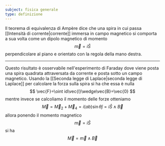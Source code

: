 ```yaml
---
subject: fisica generale
type: definizione
---
```

Il teorema di equivalenza di Ampère dice che una spira in cui passa [[Intensità di corrente|corrente]] immersa in campo magnetico si comporta a sua volta come un dipolo magnetico di momento
$$
\vec{m}=i\hat{S}
$$
perpendicolare al piano e orientato con la regola della mano destra.

---
Questo risultato è osservabile nell'esperimento di Faraday dove viene posta una spira quadrata attraversata da corrente e posta sotto un campo magnetico.
Usando la [[Seconda legge di Laplace|seconda legge di Laplace]] per calcolare la forza sulla spira si ha che essa è nulla
$$
\vec{F}=\oint id\vec{l}\wedge\vec{B}=\vec{0}
$$
mentre invece se calcoliamo il momento delle forze otteniamo
$$
\vec{M}=\vec{M}_2+\vec{M}_4=i(ab)\sin\theta\hat{j}=i\hat{S}\wedge\vec{B}
$$
allora ponendo il momento magnetico
$$
\vec{m}=i\hat{S}
$$
si ha 
$$
\vec{M}=\vec{m}\wedge\vec{B}
$$